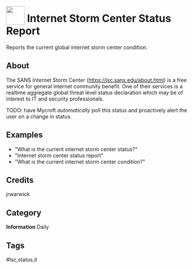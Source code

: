 # <img src="https://raw.githack.com/FortAwesome/Font-Awesome/master/svgs/solid/tachometer-alt.svg" card_color="#22A7F0" width="50" height="50" style="vertical-align:bottom"/> Internet Storm Center Status Report
Reports the current global internet storm center condition.

## About
The SANS Internet Storm Center (https://isc.sans.edu/about.html) is a free service for general internet community benefit. One of their services is a realtime aggregate global threat level status declaration which may be of interest to IT and security professionals.

TODO: have Mycroft *automatically* poll this status and proactively alert the user on a change in status.

## Examples
* "What is the current internet storm center status?"
* "Internet storm center status report"
* "What is the current internet storm center condition?"

## Credits
jrwarwick

## Category
**Information**
Daily

## Tags
#Isc,status,it

